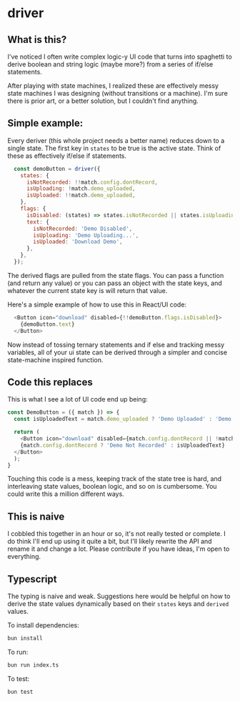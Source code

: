 # driver

## What is this?

I've noticed I often write complex logic-y UI code that turns into spaghetti to derive boolean and string logic (maybe more?) from a series of if/else statements.

After playing with state machines, I realized these are effectively messy state machines I was designing (without transitions or a machine). I'm sure there is prior art, or a better solution, but I couldn't find anything.

## Simple example:

Every deriver (this whole project needs a better name) reduces down to a single state. The first key in `states` to be true is the active state. Think of these as effectively if/else if statements.

```javascript
  const demoButton = driver({
    states: {
      isNotRecorded: !!match.config.dontRecord,
      isUploading: !match.demo_uploaded,
      isUploaded: !!match.demo_uploaded,
    },
    flags: {
      isDisabled: (states) => states.isNotRecorded || states.isUploading,
      text: {
        isNotRecorded: 'Demo Disabled',
        isUploading: 'Demo Uploading...',
        isUploaded: 'Download Demo',
      },
    },
  });
```

The derived flags are pulled from the state flags. You can pass a function (and return any value) or you can pass an object with the state keys, and whatever the current state key is will return that value.

Here's a simple example of how to use this in React/UI code:

```javascript
  <Button icon="download" disabled={!!demoButton.flags.isDisabled}>
    {demoButton.text}
  </Button>
```

Now instead of tossing ternary statements and if else and tracking messy variables, all of your ui state can be derived through a simpler and concise state-machine inspired function.

## Code this replaces

This is what I see a lot of UI code end up being:

```javascript
const DemoButton = ({ match }) => {
  const isUploadedText = match.demo_uploaded ? 'Demo Uploaded' : 'Demo Uploading...';

  return (
    <Button icon="download" disabled={match.config.dontRecord || !match.demo_uploaded} minimal>
    {match.config.dontRecord ? 'Demo Not Recorded' : isUploadedText}
  </Button>
  );
}
```

Touching this code is a mess, keeping track of the state tree is hard, and interleaving state values, boolean logic, and so on is cumbersome. You could write this a million different ways.

## This is naive

I cobbled this together in an hour or so, it's not really tested or complete. I do think I'll end up using it quite a bit, but I'll likely rewrite the API and rename it and change a lot. Please contribute if you have ideas, I'm open to everything.

## Typescript

The typing is naive and weak. Suggestions here would be helpful on how to derive the state values dynamically based on their `states` keys and `derived` values.

To install dependencies:

```bash
bun install
```

To run:

```bash
bun run index.ts
```

To test:

```bash
bun test
```
